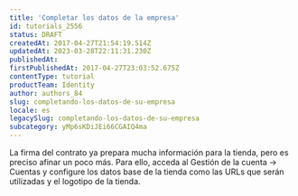 ```yaml
---
title: 'Completar los datos de la empresa'
id: tutorials_2556
status: DRAFT
createdAt: 2017-04-27T21:54:19.514Z
updatedAt: 2023-03-28T22:11:31.230Z
publishedAt: 
firstPublishedAt: 2017-04-27T23:03:52.675Z
contentType: tutorial
productTeam: Identity
author: authors_84
slug: completando-los-datos-de-su-empresa
locale: es
legacySlug: completando-los-datos-de-su-empresa
subcategory: yMp6sKDiJEi66CGAIQ4ma
---
```


La firma del contrato ya prepara mucha información para la tienda, pero es preciso afinar un poco más. Para ello, acceda al Gestión de la cuenta -> Cuentas y configure los datos base de la tienda como las URLs que serán utilizadas y el logotipo de la tienda.
